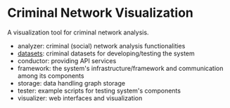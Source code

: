 # Criminal Network Visualization

A visualization tool for criminal network analysis.

- analyzer: criminal (social) network analysis functionalities
- [datasets](datasets/preprocessed/README.md): criminal datasets for developing/testing the system
- conductor: providing API services
- framework: the system's infrastructure/framework and communication among its components
- storage: data handling graph storage 
- tester: example scripts for testing system's components
- visualizer: web interfaces and visualization
